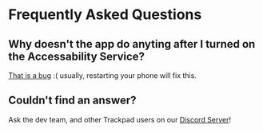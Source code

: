 # Frequently Asked Questions

## Why doesn't the app do anyting after I turned on the Accessability Service?
[That is a bug](https://github.com/ericytsang/app.android.touchpad/issues/1) :( usually, restarting your phone will fix this.

## Couldn't find an answer?
Ask the dev team, and other Trackpad users on our [Discord Server](https://discord.gg/DS9EMFJ)!
